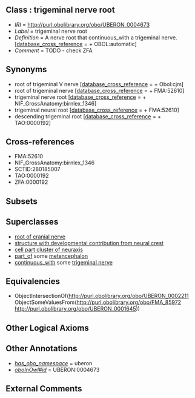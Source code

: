 
## Class : trigeminal nerve root

 * *IRI* = http://purl.obolibrary.org/obo/UBERON_0004673
 * *Label* = trigeminal nerve root
 * *Definition* = A nerve root that continuous_with a trigeminal nerve. [[database_cross_reference](../../ef/oboInOwl#hasDbXref.md) =  + OBOL:automatic]
 * *Comment* = TODO - check ZFA

## Synonyms

 * root of trigeminal V nerve [[database_cross_reference](../../ef/oboInOwl#hasDbXref.md) =  + Obol:cjm]
 * root of trigeminal nerve [[database_cross_reference](../../ef/oboInOwl#hasDbXref.md) =  + FMA:52610]
 * trigeminal nerve root [[database_cross_reference](../../ef/oboInOwl#hasDbXref.md) =  + NIF_GrossAnatomy:birnlex_1346]
 * trigeminal neural root [[database_cross_reference](../../ef/oboInOwl#hasDbXref.md) =  + FMA:52610]
 * descending trigeminal root [[database_cross_reference](../../ef/oboInOwl#hasDbXref.md) =  + TAO:0000192]

## Cross-references

 * FMA:52610
 * NIF_GrossAnatomy:birnlex_1346
 * SCTID:280185007
 * TAO:0000192
 * ZFA:0000192

## Subsets


## Superclasses

 * [root of cranial nerve](../../UBERON/43/UBERON_0006843.md)
 * [structure with developmental contribution from neural crest](../../UBERON/14/UBERON_0010314.md)
 * [cell part cluster of neuraxis](../../UBERON/15/UBERON_0011215.md)
 * [part_of](../../BFO/50/BFO_0000050.md) some [metencephalon](../../UBERON/95/UBERON_0001895.md)
 * [continuous_with](../../FMA/72/FMA_85972.md) some [trigeminal nerve](../../UBERON/45/UBERON_0001645.md)

## Equivalencies

 * ObjectIntersectionOf(<http://purl.obolibrary.org/obo/UBERON_0002211> ObjectSomeValuesFrom(<http://purl.obolibrary.org/obo/FMA_85972> <http://purl.obolibrary.org/obo/UBERON_0001645>))

## Other Logical Axioms


## Other Annotations

 * *[has_obo_namespace](../../ce/oboInOwl#hasOBONamespace.md)* = uberon
 * *[oboInOwl#id](../../id/oboInOwl#id.md)* = UBERON:0004673

## External Comments

